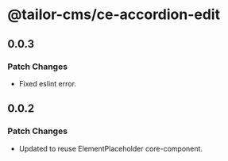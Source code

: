 # @tailor-cms/ce-accordion-edit

## 0.0.3

### Patch Changes

- Fixed eslint error.

## 0.0.2

### Patch Changes

- Updated to reuse ElementPlaceholder core-component.
